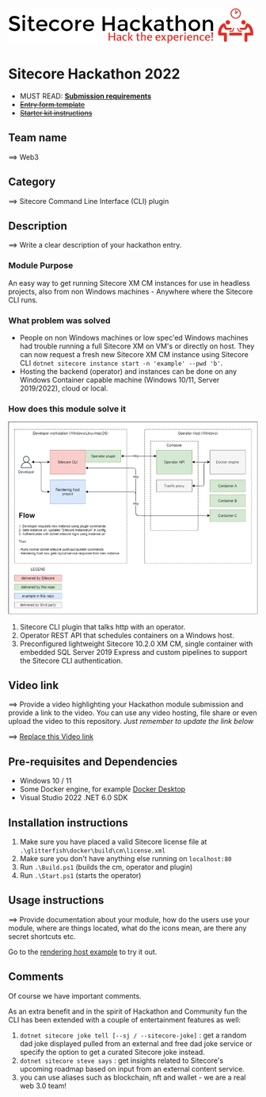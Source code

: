 ![Hackathon Logo](docs/images/hackathon.png?raw=true "Hackathon Logo")

# Sitecore Hackathon 2022

- MUST READ: **[Submission requirements](SUBMISSION_REQUIREMENTS.md)**
- ~~[Entry form template](ENTRYFORM.md)~~
- ~~[Starter kit instructions](STARTERKIT_INSTRUCTIONS.md)~~

## Team name

⟹ Web3

## Category

⟹ Sitecore Command Line Interface (CLI) plugin

## Description

⟹ Write a clear description of your hackathon entry.

### Module Purpose

An easy way to get running Sitecore XM CM instances for use in headless projects, also from non Windows machines - Anywhere where the Sitecore CLI runs.

### What problem was solved

- People on non Windows machines or low spec'ed Windows machines had trouble running a full Sitecore XM on VM's or directly on host. They can now request a fresh new Sitecore XM CM instance using Sitecore CLI `dotnet sitecore instance start -n 'example' --pwd 'b'`.
- Hosting the backend (operator) and instances can be done on any Windows Container capable machine (Windows 10/11, Server 2019/2022), cloud or local.

### How does this module solve it

![Overview](docs/overview.png?raw=true "Overview")

1. Sitecore CLI plugin that talks http with an operator.
1. Operator REST API that schedules containers on a Windows host.
1. Preconfigured lightweight Sitecore 10.2.0 XM CM, single container with embedded SQL Server 2019 Express and custom pipelines to support the Sitecore CLI authentication.

## Video link

⟹ Provide a video highlighting your Hackathon module submission and provide a link to the video. You can use any video hosting, file share or even upload the video to this repository. _Just remember to update the link below_

<!-- TODO -->

⟹ [Replace this Video link](#video-link)

## Pre-requisites and Dependencies

- Windows 10 / 11
- Some Docker engine, for example [Docker Desktop](https://desktop.docker.com/win/stable/amd64/Docker%20Desktop%20Installer.exe)
- Visual Studio 2022 .NET 6.0 SDK

## Installation instructions

1. Make sure you have placed a valid Sitecore license file at `.\glitterfish\docker\build\cm\license.xml`
1. Make sure you don't have anything else running on `localhost:80`
1. Run `.\Build.ps1` (builds the cm, operator and plugin)
1. Run `.\Start.ps1` (starts the operator)

## Usage instructions

⟹ Provide documentation about your module, how do the users use your module, where are things located, what do the icons mean, are there any secret shortcuts etc.

Go to the [rendering host example](examples/rendering-host/README.md) to try it out.

## Comments

Of course we have important comments.

As an extra benefit and in the spirit of Hackathon and Community fun the CLI has been extended with a couple of entertainment features as well:

1. `dotnet sitecore joke tell [--sj / --sitecore-joke]` : get a random dad joke displayed pulled from an external and free dad joke service or specify the option to get a curated Sitecore joke instead.
1. `dotnet sitecore steve says` : get insights related to Sitecore's upcoming roadmap based on input from an external content service.
1. you can use aliases such as blockchain, nft and wallet - we are a real web 3.0 team!
